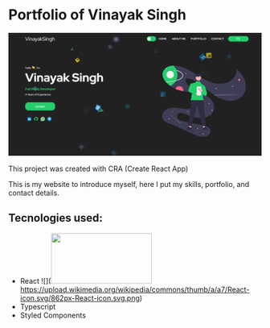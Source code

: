 <h1>Portfolio of Vinayak Singh</h1>

<img src ="https://github.com/CodeVinayak/CodeVinayak/blob/5920a79f4c5977332a67caf91125241cf0fc46b5/www.vinayaksingh.in.png" />
 
This project was created with CRA (Create React App)

This is my website to introduce myself, here I put my skills, portfolio, and contact details.

## Tecnologies used:
- React ![](<img src="image.png" width="200" height="100">
https://upload.wikimedia.org/wikipedia/commons/thumb/a/a7/React-icon.svg/862px-React-icon.svg.png)
- Typescript
- Styled Components
 
